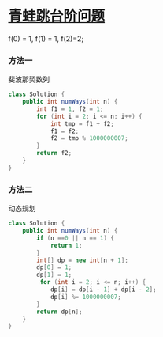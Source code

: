 # [青蛙跳台阶问题](https://leetcode-cn.com/problems/qing-wa-tiao-tai-jie-wen-ti-lcof/)

f(0) = 1, f(1) = 1, f(2)=2;

### 方法一

斐波那契数列

```java
class Solution {
    public int numWays(int n) {
        int f1 = 1, f2 = 1;
        for (int i = 2; i <= n; i++) {
            int tmp = f1 + f2;
            f1 = f2;
            f2 = tmp % 1000000007;
        }
        return f2;
    }
}
```

### 方法二

动态规划

```java
class Solution {
    public int numWays(int n) {
        if (n ==0 || n == 1) {
            return 1;
        }
        int[] dp = new int[n + 1];
        dp[0] = 1;
        dp[1] = 1;
         for (int i = 2; i <= n; i++) {
            dp[i] = dp[i - 1] + dp[i - 2];
            dp[i] %= 1000000007;
        }
        return dp[n];
    }
}
```

